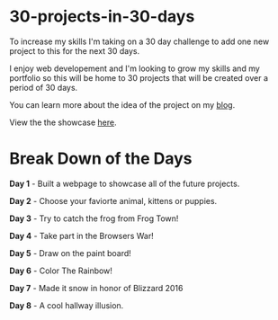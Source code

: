 # 30-projects-in-30-days
To increase my skills I'm taking on a 30 day challenge to add one new project to this for the next 30 days.

I enjoy web developement and I'm looking to grow my skills and my portfolio so this will be home to 30 projects that will be created over a period of 30 days.

You can learn more about the idea of the project on my <a href="http://jeremiahsvaren.com/blog/30-project-challenge/">blog</a>.

View the the showcase <a href="http://challenge.jeremiahsvaren.com/">here</a>.

# Break Down of the Days

<strong>Day 1</strong> - Built a webpage to showcase all of the future projects.

<strong>Day 2</strong> - Choose your faviorte animal, kittens or puppies.

<strong>Day 3</strong> - Try to catch the frog from Frog Town!

<strong>Day 4</strong> - Take part in the Browsers War!

<strong>Day 5</strong> - Draw on the paint board!

<strong>Day 6</strong> - Color The Rainbow!

<strong>Day 7</strong> - Made it snow in honor of Blizzard 2016

<strong>Day 8</strong> - A cool hallway illusion.